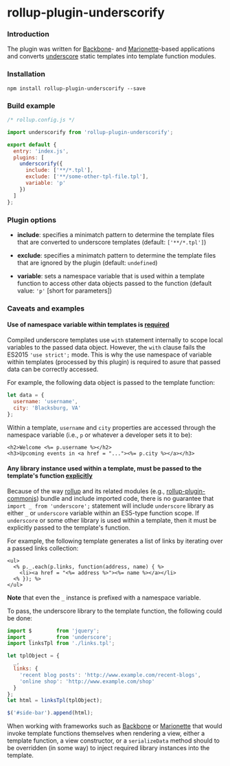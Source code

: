 # rollup-plugin-underscorify

### Introduction

The plugin was written for [Backbone]- and [Marionette]-based applications and 
converts [underscore]&nbsp;static templates into template function modules.

### Installation

`npm install rollup-plugin-underscorify --save`

### Build example

```javascript
/* rollup.config.js */

import underscorify from 'rollup-plugin-underscorify';

export default {
  entry: 'index.js',
  plugins: [
    underscorify({
      include: ['**/*.tpl'],
      exclude: ['**/some-other-tpl-file.tpl'],
      variable: 'p'
    })
  ]
};
```

### Plugin options

* **include**: specifies a minimatch pattern to determine the template files 
that are converted to underscore templates (default: `['**/*.tpl']`)

* **exclude**: specifies a minimatch pattern to determine the template files
that are ignored by the plugin (default: `undefined`)

* **variable**: sets a namespace variable that is used within a template 
function to access other data objects passed to the function (default value: 
`'p'` [short for parameters])

### Caveats and examples

#### Use of namespace variable within templates is <u>required</u>

Compiled underscore templates use `with` statement internally to scope local 
variables to the passed data object.  However, the `with` clause fails the 
ES2015 `'use strict';` mode.  This is why the use namespace of variable within 
templates (processed by this plugin) is required to asure that passed data can 
be correctly accessed.

For example, the following data object is passed to the template function:

```javascript
let data = {
  username: 'username',
  city: 'Blacksburg, VA'
};
```

Within a template, `username` and `city` properties are accessed through the 
namespace variable (i.e., `p` or whatever a developer sets it to be):

```tpl
<h2>Welcome <%= p.username %></h2>
<h3>Upcoming events in <a href = "..."><%= p.city %></a></h3>
```

#### Any library instance used within a template, must be passed to the template's function <u>explicitly</u>

Because of the way [rollup]&nbsp;and its related modules (e.g., 
[rollup-plugin-commonjs]) bundle and include imported code, there is no 
guarantee that `import _ from 'underscore';` statement will include `underscore`
library as either `_` or `underscore` variable within an ES5-type function
scope.  If `underscore` or some other library is used within a template, then
it must be explicitly passed to the template's function.

For example, the following template generates a list of links by iterating over
a passed links collection:

```tpl
<ul>
  <% p._.each(p.links, function(address, name) { %>
    <li><a href = "<%= address %>"><%= name %></a></li>
  <% }); %>
</ul>
```
**Note** that even the `_` instance is prefixed with a namespace variable.

To pass, the underscore library to the template function, the following could be 
done:

```javascript
import $        from 'jquery';
import _        from 'underscore';
import linksTpl from './links.tpl';

let tplObject = {
  _,
  links: {
    'recent blog posts': 'http://www.example.com/recent-blogs',
    'online shop': 'http://www.example.com/shop'
  }
};
let html = linksTpl(tplObject);

$('#side-bar').append(html);
```

When working with frameworks such as [Backbone]&nbsp;or [Marionette]&nbsp;that 
would invoke template functions themselves when rendering a view, either a 
template function, a view constructor, or a `serializeData` method should to be 
overridden (in some way) to inject required library instances into the template.

[Backbone]: http://backbonejs.org/
[Marionette]: http://marionettejs.com/
[underscore]: http://underscorejs.com/
[rollup]: http://rollupjs.org/
[rollup-plugin-commonjs]: https://github.com/rollup/rollup-plugin-commonjs
